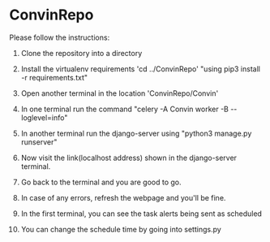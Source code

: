 # ConvinRepo

Please follow the instructions:

1. Clone the repository into a directory

2. Install the virtualenv requirements
        'cd ../ConvinRepo'
        "using pip3 install -r requirements.txt"

3. Open another terminal in the location 'ConvinRepo/Convin'

5. In one terminal run the command "celery -A Convin worker -B --loglevel=info"

4. In another terminal run the django-server using "python3 manage.py runserver"

6. Now visit the link(localhost address) shown in the django-server terminal.

7. Go back to the terminal and you are good to go.

8. In case of any errors, refresh the webpage and you'll be fine.

9. In the first terminal, you can see the task alerts being sent as scheduled

10. You can change the schedule time by going into settings.py

